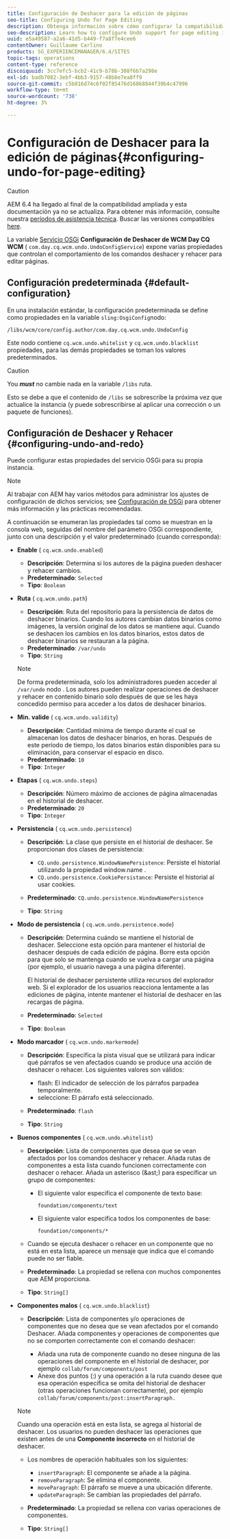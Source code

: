 ```yaml
---
title: Configuración de Deshacer para la edición de páginas
seo-title: Configuring Undo for Page Editing
description: Obtenga información sobre cómo configurar la compatibilidad con Deshacer para la edición de páginas en AEM.
seo-description: Learn how to configure Undo support for page editing in AEM.
uuid: e5a49587-a2a6-41d5-b449-f7a8f7e4cee6
contentOwner: Guillaume Carlino
products: SG_EXPERIENCEMANAGER/6.4/SITES
topic-tags: operations
content-type: reference
discoiquuid: 3cc7efc5-bcb2-41c9-b78b-308f6b7a298e
exl-id: badb7082-3ebf-4bb3-9157-48b8e7ea8ff9
source-git-commit: c5b816d74c6f02f85476d16868844f39b4c47996
workflow-type: tm+mt
source-wordcount: '738'
ht-degree: 3%

---
```


# Configuración de Deshacer para la edición de páginas{#configuring-undo-for-page-editing}

>[!CAUTION]
>
>AEM 6.4 ha llegado al final de la compatibilidad ampliada y esta documentación ya no se actualiza. Para obtener más información, consulte nuestra [períodos de asistencia técnica](https://helpx.adobe.com/es/support/programs/eol-matrix.html). Buscar las versiones compatibles [here](https://experienceleague.adobe.com/docs/).

La variable [Servicio OSGi](/help/sites-deploying/configuring-osgi.md)  **Configuración de Deshacer de WCM Day CQ WCM** ( `com.day.cq.wcm.undo.UndoConfigService`) expone varias propiedades que controlan el comportamiento de los comandos deshacer y rehacer para editar páginas.

## Configuración predeterminada {#default-configuration}

En una instalación estándar, la configuración predeterminada se define como propiedades en la variable `sling:OsgiConfig`nodo:

`/libs/wcm/core/config.author/com.day.cq.wcm.undo.UndoConfig`

Este nodo contiene `cq.wcm.undo.whitelist` y `cq.wcm.undo.blacklist` propiedades, para las demás propiedades se toman los valores predeterminados.

>[!CAUTION]
>
>You ***must*** no cambie nada en la variable `/libs` ruta.
>
>Esto se debe a que el contenido de `/libs` se sobrescribe la próxima vez que actualice la instancia (y puede sobrescribirse al aplicar una corrección o un paquete de funciones).

## Configuración de Deshacer y Rehacer {#configuring-undo-and-redo}

Puede configurar estas propiedades del servicio OSGi para su propia instancia.

>[!NOTE]
>
>Al trabajar con AEM hay varios métodos para administrar los ajustes de configuración de dichos servicios; see [Configuración de OSGi](/help/sites-deploying/configuring-osgi.md) para obtener más información y las prácticas recomendadas.

A continuación se enumeran las propiedades tal como se muestran en la consola web, seguidas del nombre del parámetro OSGi correspondiente, junto con una descripción y el valor predeterminado (cuando corresponda):

* **Enable**
( 
`cq.wcm.undo.enabled`)

   * **Descripción**: Determina si los autores de la página pueden deshacer y rehacer cambios.
   * **Predeterminado**: `Selected`
   * **Tipo**: `Boolean`

* **Ruta**
( 
`cq.wcm.undo.path`)

   * **Descripción**: Ruta del repositorio para la persistencia de datos de deshacer binarios. Cuando los autores cambian datos binarios como imágenes, la versión original de los datos se mantiene aquí. Cuando se deshacen los cambios en los datos binarios, estos datos de deshacer binarios se restauran a la página.
   * **Predeterminado**: `/var/undo`
   * **Tipo**: `String`

   >[!NOTE]
   >
   >De forma predeterminada, solo los administradores pueden acceder al `/var/undo` nodo . Los autores pueden realizar operaciones de deshacer y rehacer en contenido binario solo después de que se les haya concedido permiso para acceder a los datos de deshacer binarios.

* **Min. valide**
( 
`cq.wcm.undo.validity`)

   * **Descripción**: Cantidad mínima de tiempo durante el cual se almacenan los datos de deshacer binarios, en horas. Después de este período de tiempo, los datos binarios están disponibles para su eliminación, para conservar el espacio en disco.
   * **Predeterminado**: `10`
   * **Tipo**: `Integer`

* **Etapas**
( 
`cq.wcm.undo.steps`)

   * **Descripción**: Número máximo de acciones de página almacenadas en el historial de deshacer.
   * **Predeterminado**: `20`
   * **Tipo**: `Integer`

* **Persistencia**
( 
`cq.wcm.undo.persistence`)

   * **Descripción**: La clase que persiste en el historial de deshacer. Se proporcionan dos clases de persistencia:

      * `CQ.undo.persistence.WindowNamePersistence`: Persiste el historial utilizando la propiedad window.name .
      * `CQ.undo.persistence.CookiePersistance`: Persiste el historial al usar cookies.
   * **Predeterminado**: `CQ.undo.persistence.WindowNamePersistence`
   * **Tipo**: `String`


* **Modo de persistencia**
( 
`cq.wcm.undo.persistence.mode`)

   * **Descripción**: Determina cuándo se mantiene el historial de deshacer. Seleccione esta opción para mantener el historial de deshacer después de cada edición de página. Borre esta opción para que solo se mantenga cuando se vuelva a cargar una página (por ejemplo, el usuario navega a una página diferente).

      El historial de deshacer persistente utiliza recursos del explorador web. Si el explorador de los usuarios reacciona lentamente a las ediciones de página, intente mantener el historial de deshacer en las recargas de página.

   * **Predeterminado**: `Selected`
   * **Tipo**: `Boolean`

* **Modo marcador**
( 
`cq.wcm.undo.markermode`)

   * **Descripción**: Especifica la pista visual que se utilizará para indicar qué párrafos se ven afectados cuando se produce una acción de deshacer o rehacer. Los siguientes valores son válidos:

      * flash: El indicador de selección de los párrafos parpadea temporalmente.
      * seleccione: El párrafo está seleccionado.
   * **Predeterminado**: `flash`
   * **Tipo**: `String`


* **Buenos componentes**
( 
`cq.wcm.undo.whitelist`)

   * **Descripción**: Lista de componentes que desea que se vean afectados por los comandos deshacer y rehacer. Añada rutas de componentes a esta lista cuando funcionen correctamente con deshacer o rehacer. Añada un asterisco (&amp;ast;) para especificar un grupo de componentes:

      * El siguiente valor especifica el componente de texto base:

         `foundation/components/text`

      * El siguiente valor especifica todos los componentes de base:

         `foundation/components/*`
   * Cuando se ejecuta deshacer o rehacer en un componente que no está en esta lista, aparece un mensaje que indica que el comando puede no ser fiable.

   * **Predeterminado**: La propiedad se rellena con muchos componentes que AEM proporciona.
   * **Tipo**: `String[]`


* **Componentes malos**
( 
`cq.wcm.undo.blacklist`)

   * **Descripción**: Lista de componentes y/o operaciones de componentes que no desea que se vean afectados por el comando Deshacer. Añada componentes y operaciones de componentes que no se comporten correctamente con el comando deshacer:

      * Añada una ruta de componente cuando no desee ninguna de las operaciones del componente en el historial de deshacer, por ejemplo `collab/forum/components/post`
      * Anexe dos puntos (:) y una operación a la ruta cuando desee que esa operación específica se omita del historial de deshacer (otras operaciones funcionan correctamente), por ejemplo `collab/forum/components/post:insertParagraph.`

   >[!NOTE]
   >
   >Cuando una operación está en esta lista, se agrega al historial de deshacer. Los usuarios no pueden deshacer las operaciones que existen antes de una **Componente incorrecto** en el historial de deshacer.

   * Los nombres de operación habituales son los siguientes:

      * `insertParagraph`: El componente se añade a la página.
      * `removeParagraph`: Se elimina el componente.
      * `moveParagraph`: El párrafo se mueve a una ubicación diferente.
      * `updateParagraph`: Se cambian las propiedades del párrafo.
   * **Predeterminado**: La propiedad se rellena con varias operaciones de componentes.
   * **Tipo**: `String[]`
